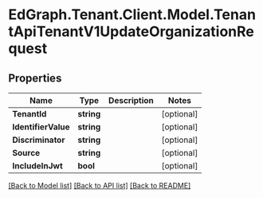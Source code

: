 # EdGraph.Tenant.Client.Model.TenantApiTenantV1UpdateOrganizationRequest

## Properties

Name | Type | Description | Notes
------------ | ------------- | ------------- | -------------
**TenantId** | **string** |  | [optional] 
**IdentifierValue** | **string** |  | [optional] 
**Discriminator** | **string** |  | [optional] 
**Source** | **string** |  | [optional] 
**IncludeInJwt** | **bool** |  | [optional] 

[[Back to Model list]](../README.md#documentation-for-models) [[Back to API list]](../README.md#documentation-for-api-endpoints) [[Back to README]](../README.md)

